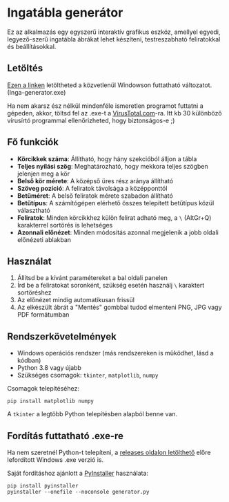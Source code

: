 
# Ingatábla generátor

Ez az alkalmazás egy egyszerű interaktív grafikus eszköz, amellyel egyedi, legyező-szerű ingatábla ábrákat lehet készíteni, testreszabható feliratokkal és beállításokkal.

## Letöltés

[Ezen a linken](https://github.com/Deybacsi/inga-generator/releases/latest) letöltheted a közvetlenül Windowson futtatható változatot. (Inga-generator.exe)

Ha nem akarsz ész nélkül mindenféle ismeretlen programot futtatni a gépeden, akkor, töltsd fel az .exe-t a [VirusTotal.com](https://www.virustotal.com/)-ra. Itt kb 30 különböző vírusírtó programmal ellenőrizheted, hogy biztonságos-e ;)

## Fő funkciók

- **Körcikkek száma**: Állítható, hogy hány szekcióból álljon a tábla
- **Teljes nyílási szög**: Meghatározható, hogy mekkora teljes szögben jelenjen meg a kör
- **Belső kör mérete**: A középső üres rész aránya állítható
- **Szöveg pozíció**: A feliratok távolsága a középponttól
- **Betűméret**: A belső feliratok mérete szabadon állítható
- **Betűtípus**: A számítógépen elérhető összes telepített betűtípus közül választható
- **Feliratok**: Minden körcikkhez külön felirat adható meg, a `\` (AltGr+Q) karakterrel sortörés is lehetséges
- **Azonnali előnézet**: Minden módosítás azonnal megjelenik a jobb oldali előnézeti ablakban

## Használat

1. Állítsd be a kívánt paramétereket a bal oldali panelen
2. Írd be a feliratokat soronként, szükség esetén használj `\` karaktert sortöréshez
3. Az előnézet mindig automatikusan frissül
4. Az elkészült ábrát a "Mentés" gombbal tudod elmenteni PNG, JPG vagy PDF formátumban

## Rendszerkövetelmények

- Windows operációs rendszer (más rendszereken is működhet, lásd a kódban)
- Python 3.8 vagy újabb
- Szükséges csomagok: `tkinter`, `matplotlib`, `numpy`

Csomagok telepítéséhez:
```
pip install matplotlib numpy
```
A `tkinter` a legtöbb Python telepítésben alapból benne van.

## Fordítás futtatható .exe-re

Ha nem szeretnél Python-t telepíteni, a [releases oldalon letölthető](https://github.com/Deybacsi/inga-generator/releases/latest) előre lefordított Windows .exe verzió is.

Saját fordításhoz ajánlott a [PyInstaller](https://pyinstaller.org/) használata:
```
pip install pyinstaller
pyinstaller --onefile --noconsole generator.py
```

